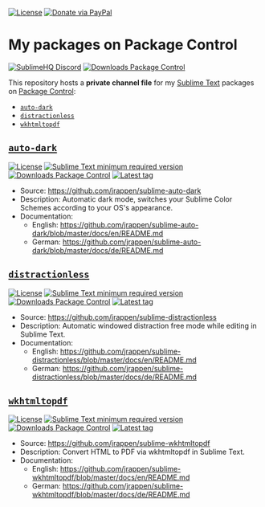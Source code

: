 [![License](https://img.shields.io/github/license/jrappen/sublime-packages.svg?style=flat-square)](https://github.com/jrappen/sublime-packages/blob/master/LICENSE)
[![Donate via PayPal](https://img.shields.io/badge/paypal.me-jrappen-009cde.svg?style=flat-square&logo=paypal)](https://www.paypal.me/jrappen)

# My packages on Package Control

[![SublimeHQ Discord](https://img.shields.io/discord/280102180189634562?label=SublimeHQ%20Discord&logo=discord&style=flat-square)](https://discord.gg/D43Pecu)
[![Downloads Package Control](https://img.shields.io/badge/Package%20Control-jrappen-blue.svg?style=flat-square)](https://packagecontrol.io/browse/authors/jrappen)

This repository hosts a **private channel file** for my [Sublime Text](https://www.sublimetext.com) packages on [Package Control](https://packagecontrol.io):

* [`auto-dark`](#auto-dark)
* [`distractionless`](#distractionless)
* [`wkhtmltopdf`](#wkhtmltopdf)

## [`auto-dark`](https://github.com/jrappen/sublime-auto-dark)

[![License](https://img.shields.io/github/license/jrappen/sublime-auto-dark.svg?style=flat-square)](https://github.com/jrappen/sublime-auto-dark/blob/master/LICENSE)
[![Sublime Text minimum required version](https://img.shields.io/badge/ST-4074+-orange.svg?style=flat-square&logo=sublime-text)](https://www.sublimetext.com)
[![Downloads Package Control](https://img.shields.io/packagecontrol/dt/auto-dark.svg?style=flat-square)](https://packagecontrol.io/packages/auto-dark)
[![Latest tag](https://img.shields.io/github/tag/jrappen/sublime-auto-dark.svg?style=flat-square&logo=github)](https://github.com/jrappen/sublime-auto-dark/tags)

* Source: <https://github.com/jrappen/sublime-auto-dark>
* Description: Automatic dark mode, switches your Sublime Color Schemes according to your OS's appearance.
* Documentation:
    * English: <https://github.com/jrappen/sublime-auto-dark/blob/master/docs/en/README.md>
    * German: <https://github.com/jrappen/sublime-auto-dark/blob/master/docs/de/README.md>

## [`distractionless`](https://github.com/jrappen/sublime-distractionless)

[![License](https://img.shields.io/github/license/jrappen/sublime-distractionless.svg?style=flat-square)](https://github.com/jrappen/sublime-distractionless/blob/master/LICENSE)
[![Sublime Text minimum required version](https://img.shields.io/badge/ST-4074+-orange.svg?style=flat-square&logo=sublime-text)](https://www.sublimetext.com)
[![Downloads Package Control](https://img.shields.io/packagecontrol/dt/distractionless.svg?style=flat-square)](https://packagecontrol.io/packages/distractionless)
[![Latest tag](https://img.shields.io/github/tag/jrappen/sublime-distractionless.svg?style=flat-square&logo=github)](https://github.com/jrappen/sublime-distractionless/tags)

* Source: <https://github.com/jrappen/sublime-distractionless>
* Description: Automatic windowed distraction free mode while editing in Sublime Text.
* Documentation:
    * English: <https://github.com/jrappen/sublime-distractionless/blob/master/docs/en/README.md>
    * German: <https://github.com/jrappen/sublime-distractionless/blob/master/docs/de/README.md>

## [`wkhtmltopdf`](https://github.com/jrappen/sublime-wkhtmltopdf)

[![License](https://img.shields.io/github/license/jrappen/sublime-wkhtmltopdf.svg?style=flat-square)](https://github.com/jrappen/sublime-wkhtmltopdf/blob/master/LICENSE)
[![Sublime Text minimum required version](https://img.shields.io/badge/ST-4074+-orange.svg?style=flat-square&logo=sublime-text)](https://www.sublimetext.com)
[![Downloads Package Control](https://img.shields.io/packagecontrol/dt/wkhtmltopdf.svg?style=flat-square)](https://packagecontrol.io/packages/wkhtmltopdf)
[![Latest tag](https://img.shields.io/github/tag/jrappen/sublime-wkhtmltopdf.svg?style=flat-square&logo=github)](https://github.com/jrappen/sublime-wkhtmltopdf/tags)

* Source: <https://github.com/jrappen/sublime-wkhtmltopdf>
* Description: Convert HTML to PDF via wkhtmltopdf in Sublime Text.
* Documentation:
    * English: <https://github.com/jrappen/sublime-wkhtmltopdf/blob/master/docs/en/README.md>
    * German: <https://github.com/jrappen/sublime-wkhtmltopdf/blob/master/docs/de/README.md>
